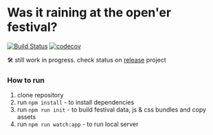 # Was it raining at the open'er festival?

[![Build Status](https://travis-ci.com/bdebicki/wasitraining.svg?token=9UkuFhpF1KZXJZPqAL6P&branch=master)](https://travis-ci.com/bdebicki/wasitraining)
[![codecov](https://codecov.io/gh/bdebicki/wasitraining/branch/master/graph/badge.svg?token=9BbMy9PJPA)](https://codecov.io/gh/bdebicki/wasitraining)

🛠 still work in progress. check status on [release](https://github.com/bdebicki/wasitraining/projects/4) project  

### How to run
1. clone repository  
2. run `npm install` - to install dependencies  
3. run `npm run init` - to build festival data, js & css bundles and copy assets  
4. run `npm run watch:app` - to run local server  
